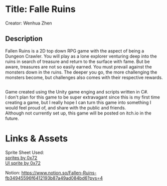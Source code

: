 # Title: Falle Ruins
Creator: Wenhua Zhen


## Description
Fallen Ruins is a 2D top down RPG game with the aspect of being a Dungeon Crawler. You will play as a lone explorer venturing deep into the ruins in search of treasure and return to the surface with fame. But be aware, treasures are not so easily earned. You must prevail against the monsters down in the ruins. The deeper you go, the more challenging the monsters become, but challenges also comes with their respective rewards. 

##
Game created using the Unity game enging and scripts written in C#.  
I don't plan for this game to be super extravagant since this is my first time creating a game, but I really hope I can turn this game into something I would feel proud of, and share with the public and friends.   
Although not currently set up, this game will be posted on itch.io in the future.

# Links & Assets 
Sprite Sheet Used: <br />
[sprites by 0x72](https://0x72.itch.io/dungeontileset-ii) <br />
[UI sprite by 0x72](https://0x72.itch.io/dungeonui) <br />



Notion: https://www.notion.so/Fallen-Ruins-fb34945596f6412193b87a49ad084bd6?pvs=4
